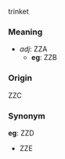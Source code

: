 trinket
### Meaning
+ _adj_: ZZA
    + __eg__: ZZB

### Origin

ZZC

### Synonym

__eg__: ZZD

+ ZZE


